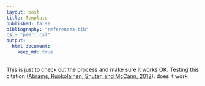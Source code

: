 ```yaml
---
layout: post
title: Template
published: false
bibliography: "references.bib"
csl: "peerj.csl"
output:
  html_document:
    keep_md: true
---
```




This is just to check out the process and make sure it works OK. 
Testing this citation (<a href='http://dx.doi.org/10.1890/11-0011.1'>Abrams, Ruokolainen, Shuter, and McCann, 2012</a>). does it work


